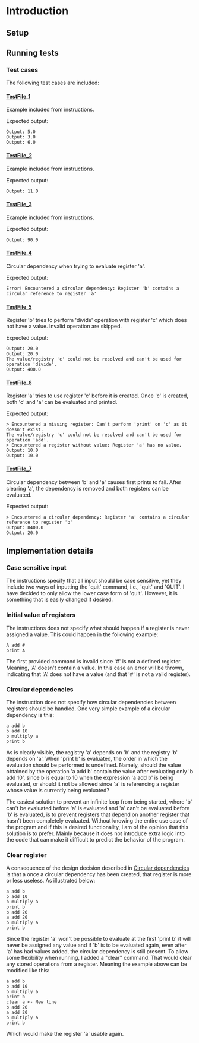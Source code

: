 # Introduction

## Setup

## Running tests

### Test cases

The following test cases are included:

#### [TestFile_1](Code/Test/TestFile_1.txt)

Example included from instructions.

Expected output:

```Shell
Output: 5.0
Output: 3.0
Output: 6.0
```

#### [TestFile_2](Code/Test/TestFile_2.txt)

Example included from instructions.

Expected output:

```Shell
Output: 11.0
```

#### [TestFile_3](Code/Test/TestFile_3.txt)

Example included from instructions.

Expected output:

```Shell
Output: 90.0
```

#### [TestFile_4](Code/Test/TestFile_4.txt)

Circular dependency when trying to evaluate register 'a'.

Expected output:

```Shell
Error! Encountered a circular dependency: Register 'b' contains a circular reference to register 'a'
```

#### [TestFile_5](Code/Test/TestFile_5.txt)

Register 'b' tries to perform 'divide' operation with register 'c' which does not have a value. Invalid operation
are skipped.

Expected output:

```Shell
Output: 20.0
Output: 20.0
The value/registry 'c' could not be resolved and can't be used for operation 'divide'.
Output: 400.0
```

#### [TestFile_6](Code/Test/TestFile_6.txt)

Register 'a' tries to use register 'c' before it is created. Once 'c' is created, both 'c' and 'a' can be
evaluated and printed.

Expected output:

```Shell
> Encountered a missing register: Can't perform 'print' on 'c' as it doesn't exist.
The value/registry 'c' could not be resolved and can't be used for operation 'add'.
> Encountered a register without value: Register 'a' has no value.
Output: 10.0
Output: 10.0
```

#### [TestFile_7](Code/Test/TestFile_7.txt)

Circular dependency between 'b' and 'a' causes first prints to fail. After clearing 'a', the dependency is removed and
both registers can be evaluated.

Expected output:

```Shell
> Encountered a circular dependency: Register 'a' contains a circular reference to register 'b'
Output: 8400.0
Output: 20.0
```

## Implementation details

### Case sensitive input

The instructions specify that all input should be case sensitive, yet they include two ways of inputting the 'quit'
command, i.e., 'quit' and 'QUIT'. I have decided to only allow the lower case form of 'quit'. However, it is something
that is easily changed if desired.

### Initial value of registers

The instructions does not specify what should happen if a register is never assigned a value. This could happen in the
following example:

```Shell
A add #
print A
```

The first provided command is invalid since '#' is not a defined register. Meaning, 'A' doesn't contain a value. In this
case an error will be thrown, indicating that 'A' does not have a value (and that '#' is not a valid register).

### Circular dependencies

The instruction does not specify how circular dependencies between registers should be handled. One very simple example
of a circular dependency is this:

```Shell
a add b
b add 10
b multiply a
print b
```

As is clearly visible, the registry 'a' depends on 'b' and the registry 'b' depends on 'a'. When 'print b' is
evaluated, the order in which the evaluation should be performed is undefined. Namely, should the value obtained by the
operation 'a add b' contain the value after evaluating only 'b add 10', since b is equal to 10 when the expression
'a add b' is being evaluated, or should it not be allowed since 'a' is referencing a register whose value is currently
being evaluated?

The easiest solution to prevent an infinite loop from being started, where 'b' can't be evaluated before 'a' is
evaluated and 'a' can't be evaluated before 'b' is evaluated, is to prevent registers that depend on another register
that hasn't been completely evaluated. Without knowing the entire use case of the program and if this is desired
functionality, I am of the opinion that this solution is to prefer. Mainly because it does not introduce extra logic
into the code that can make it difficult to predict the behavior of the program.


### Clear register

A consequence of the design decision described in [Circular dependencies](#circular-dependencies) is that a once a
circular dependency has been created, that register is more or less useless. As illustrated below:

```Shell
a add b
b add 10
b multiply a
print b
b add 20
a add 20
b multiply a
print b
```

Since the register 'a' won't be possible to evaluate at the first 'print b' it will never be assigned any value and
if 'b' is to be evaluated again, even after 'a' has had values added, the circular dependency is still present. To allow
some flexibility when running, I added a "clear" command. That would clear any stored operations from a register.
Meaning the example above can be modified like this:

```Shell
a add b
b add 10
b multiply a
print b
clear a <- New line
b add 20
a add 20
b multiply a
print b
```

Which would make the register 'a' usable again.